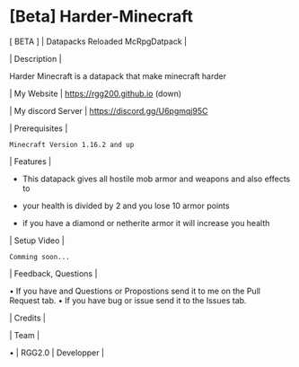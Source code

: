 # [Beta] Harder-Minecraft
[ BETA ] | Datapacks Reloaded McRpgDatpack |

| Description |

   Harder Minecraft is a datapack that make minecraft harder

| My Website | https://rgg200.github.io (down)

| My discord Server | https://discord.gg/U6pgmqj95C

| Prerequisites |

    Minecraft Version 1.16.2 and up

| Features |

 - This datapack gives all hostile mob armor and weapons and also effects to

 - your health is divided by 2 and you lose 10 armor points
 
 - if you have a diamond or netherite armor it will increase you health  

| Setup Video |

    Comming soon...

| Feedback, Questions |

 • If you have and Questions or Propostions send it to me on the Pull Request tab. 
 • If you have bug or issue send it to the Issues tab.

| Credits |

| Team |

• | RGG2.0 | Developper |

